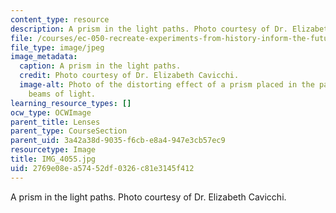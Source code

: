 ```yaml
---
content_type: resource
description: A prism in the light paths. Photo courtesy of Dr. Elizabeth Cavicchi.
file: /courses/ec-050-recreate-experiments-from-history-inform-the-future-from-the-past-galileo-january-iap-2010/2769e08ea57452df0326c81e3145f412_IMG_4055.jpg
file_type: image/jpeg
image_metadata:
  caption: A prism in the light paths.
  credit: Photo courtesy of Dr. Elizabeth Cavicchi.
  image-alt: Photo of the distorting effect of a prism placed in the path of the three
    beams of light.
learning_resource_types: []
ocw_type: OCWImage
parent_title: Lenses
parent_type: CourseSection
parent_uid: 3a42a38d-9035-f6cb-e8a4-947e3cb57ec9
resourcetype: Image
title: IMG_4055.jpg
uid: 2769e08e-a574-52df-0326-c81e3145f412
---
```

A prism in the light paths. Photo courtesy of Dr. Elizabeth Cavicchi.

